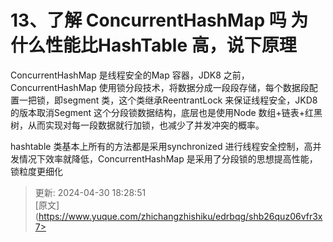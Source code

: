 # 13、了解 ConcurrentHashMap 吗 为什么性能比HashTable 高，说下原理

ConcurrentHashMap 是线程安全的Map 容器，JDK8 之前，ConcurrentHashMap 使用锁分段技术，将数据分成一段段存储，每个数据段配置一把锁，即segment 类，这个类继承ReentrantLock 来保证线程安全，JKD8 的版本取消Segment 这个分段锁数据结构，底层也是使用Node 数组+链表+红黑树，从而实现对每一段数据就行加锁，也减少了并发冲突的概率。

hashtable 类基本上所有的方法都是采用synchronized 进行线程安全控制，高并发情况下效率就降低，ConcurrentHashMap 是采用了分段锁的思想提高性能，锁粒度更细化



> 更新: 2024-04-30 18:28:51  
> [原文](https://www.yuque.com/zhichangzhishiku/edrbqg/shb26quz06vfr3x7>